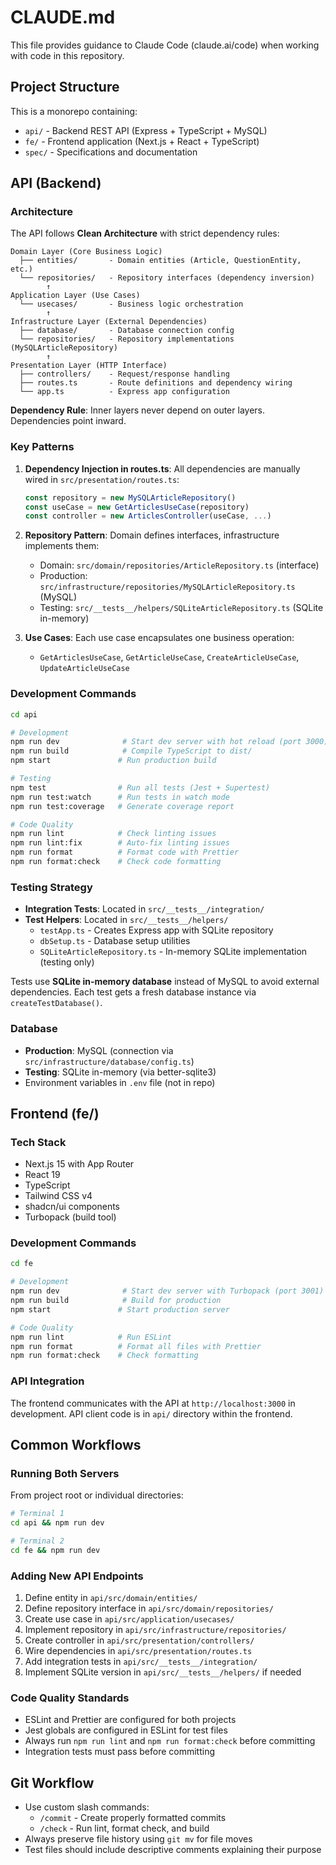 # CLAUDE.md

This file provides guidance to Claude Code (claude.ai/code) when working with code in this repository.

## Project Structure

This is a monorepo containing:
- `api/` - Backend REST API (Express + TypeScript + MySQL)
- `fe/` - Frontend application (Next.js + React + TypeScript)
- `spec/` - Specifications and documentation

## API (Backend)

### Architecture

The API follows **Clean Architecture** with strict dependency rules:

```
Domain Layer (Core Business Logic)
  ├── entities/       - Domain entities (Article, QuestionEntity, etc.)
  └── repositories/   - Repository interfaces (dependency inversion)
        ↑
Application Layer (Use Cases)
  └── usecases/       - Business logic orchestration
        ↑
Infrastructure Layer (External Dependencies)
  ├── database/       - Database connection config
  └── repositories/   - Repository implementations (MySQLArticleRepository)
        ↑
Presentation Layer (HTTP Interface)
  ├── controllers/    - Request/response handling
  ├── routes.ts       - Route definitions and dependency wiring
  └── app.ts          - Express app configuration
```

**Dependency Rule**: Inner layers never depend on outer layers. Dependencies point inward.

### Key Patterns

1. **Dependency Injection in routes.ts**: All dependencies are manually wired in `src/presentation/routes.ts`:
   ```typescript
   const repository = new MySQLArticleRepository()
   const useCase = new GetArticlesUseCase(repository)
   const controller = new ArticlesController(useCase, ...)
   ```

2. **Repository Pattern**: Domain defines interfaces, infrastructure implements them:
   - Domain: `src/domain/repositories/ArticleRepository.ts` (interface)
   - Production: `src/infrastructure/repositories/MySQLArticleRepository.ts` (MySQL)
   - Testing: `src/__tests__/helpers/SQLiteArticleRepository.ts` (SQLite in-memory)

3. **Use Cases**: Each use case encapsulates one business operation:
   - `GetArticlesUseCase`, `GetArticleUseCase`, `CreateArticleUseCase`, `UpdateArticleUseCase`

### Development Commands

```bash
cd api

# Development
npm run dev              # Start dev server with hot reload (port 3000)
npm run build            # Compile TypeScript to dist/
npm start               # Run production build

# Testing
npm test                # Run all tests (Jest + Supertest)
npm run test:watch      # Run tests in watch mode
npm run test:coverage   # Generate coverage report

# Code Quality
npm run lint            # Check linting issues
npm run lint:fix        # Auto-fix linting issues
npm run format          # Format code with Prettier
npm run format:check    # Check code formatting
```

### Testing Strategy

- **Integration Tests**: Located in `src/__tests__/integration/`
- **Test Helpers**: Located in `src/__tests__/helpers/`
  - `testApp.ts` - Creates Express app with SQLite repository
  - `dbSetup.ts` - Database setup utilities
  - `SQLiteArticleRepository.ts` - In-memory SQLite implementation (testing only)

Tests use **SQLite in-memory database** instead of MySQL to avoid external dependencies. Each test gets a fresh database instance via `createTestDatabase()`.

### Database

- **Production**: MySQL (connection via `src/infrastructure/database/config.ts`)
- **Testing**: SQLite in-memory (via better-sqlite3)
- Environment variables in `.env` file (not in repo)

## Frontend (fe/)

### Tech Stack

- Next.js 15 with App Router
- React 19
- TypeScript
- Tailwind CSS v4
- shadcn/ui components
- Turbopack (build tool)

### Development Commands

```bash
cd fe

# Development
npm run dev              # Start dev server with Turbopack (port 3001)
npm run build            # Build for production
npm start               # Start production server

# Code Quality
npm run lint            # Run ESLint
npm run format          # Format all files with Prettier
npm run format:check    # Check formatting
```

### API Integration

The frontend communicates with the API at `http://localhost:3000` in development. API client code is in `api/` directory within the frontend.

## Common Workflows

### Running Both Servers

From project root or individual directories:
```bash
# Terminal 1
cd api && npm run dev

# Terminal 2
cd fe && npm run dev
```

### Adding New API Endpoints

1. Define entity in `api/src/domain/entities/`
2. Define repository interface in `api/src/domain/repositories/`
3. Create use case in `api/src/application/usecases/`
4. Implement repository in `api/src/infrastructure/repositories/`
5. Create controller in `api/src/presentation/controllers/`
6. Wire dependencies in `api/src/presentation/routes.ts`
7. Add integration tests in `api/src/__tests__/integration/`
8. Implement SQLite version in `api/src/__tests__/helpers/` if needed

### Code Quality Standards

- ESLint and Prettier are configured for both projects
- Jest globals are configured in ESLint for test files
- Always run `npm run lint` and `npm run format:check` before committing
- Integration tests must pass before committing

## Git Workflow

- Use custom slash commands:
  - `/commit` - Create properly formatted commits
  - `/check` - Run lint, format check, and build
- Always preserve file history using `git mv` for file moves
- Test files should include descriptive comments explaining their purpose
